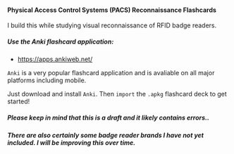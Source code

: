 #### Physical Access Control Systems (PACS) Reconnaissance Flashcards

I build this while studying visual reconnaissance of RFID badge readers.

##### Use the Anki flashcard application:
- https://apps.ankiweb.net/

`Anki` is a very popular flashcard application and is avaliable on all major platforms including mobile.

Just download and install `Anki`. Then `import` the `.apkg` flashcard deck to get started!

##### Please keep in mind that this is a draft and it likely contains errors..
##### There are also certainly some badge reader brands I have not yet included. I will be improving this over time.
